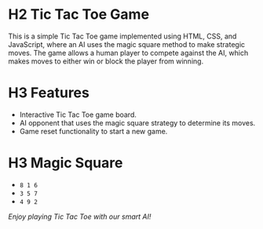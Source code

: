 # H2 Tic Tac Toe Game
This is a simple Tic Tac Toe game implemented using HTML, CSS, and JavaScript, where an AI uses the magic square method to make strategic moves. The game allows a human player to compete against the AI, which makes moves to either win or block the player from winning.

# H3 Features
- Interactive Tic Tac Toe game board.
- AI opponent that uses the magic square strategy to determine its moves.
- Game reset functionality to start a new game.

# H3 Magic Square
- ` 8 1 6 `
- ` 3 5 7 `
- ` 4 9 2 `

*Enjoy playing Tic Tac Toe with our smart AI!*
